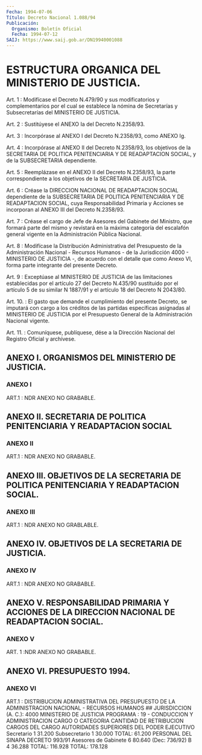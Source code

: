 ```yaml
---
Fecha: 1994-07-06
Título: Decreto Nacional 1.088/94
Publicación:
  Organismo: Boletín Oficial
  Fecha: 1994-07-12
SAIJ: https://www.saij.gob.ar/DN19940001088
---
```

# ESTRUCTURA ORGANICA DEL MINISTERIO DE JUSTICIA.

<a id="1"></a>
Art. 1 : Modifícase el Decreto N.479/90 y sus modificatorios y complementarios  por  el cual se establece la nómina de Secretarías y Subsecretarías del MINISTERIO DE JUSTICIA.

<a id="2"></a>
Art.  2  :  Sustitúyese  el  ANEXO  Ia  del Decreto N.2358/93.

<a id="3"></a>
Art.  3  :  Incorpórase al ANEXO I del Decreto N.2358/93, como ANEXO Ig.

<a id="4"></a>
Art.  4  :  Incorpórase al ANEXO II del Decreto N.2358/93, los objetivos  de  la  SECRETARIA    DE  POLITICA  PENITENCIARIA  Y  DE READAPTACION SOCIAL, y de la SUBSECRETARIA dependiente.

<a id="5"></a>
Art.  5 : Reemplázase en el ANEXO II del Decreto N.2358/93, la parte  correspondiente    a  los  objetivos  de  la  SECRETARIA  DE JUSTICIA.

<a id="6"></a>
Art.  6  : Créase la DIRECCION NACIONAL DE READAPTACION SOCIAL dependiente de  la  SUBSECRETARIA  DE  POLITICA  PENITENCIARIA Y DE READAPTACION SOCIAL, cuya Responsabilidad Primaria  y  Acciones  se incorporan al ANEXO III del Decreto N.2358/93.

<a id="7"></a>
Art.  7 : Créase el cargo de Jefe de Asesores del Gabinete del Ministro, que  formará  parte  del  mismo  y revistará en la máxima categoría  del  escalafón  general  vigente  en  la  Administración Pública Nacional.

<a id="8"></a>
Art.  8  :  Modifícase  la  Distribución  Administrativa  del Presupuesto  de  la Administración Nacional - Recursos Humanos - de la Jurisdicción 4000  - MINISTERIO DE JUSTICIA -, de acuerdo con el detalle que como Anexo  VI,  forma  parte  integrante  del presente Decreto.

<a id="9"></a>
Art. 9 : Exceptúase al MINISTERIO DE JUSTICIA de las limitaciones  establecidas  por el artículo 27 del Decreto N.435/90 sustituido por el artículo 5  de su similar N 1887/91 y el artículo 18 del Decreto N 2043/80.

<a id="10"></a>
Art.  10.  : El gasto que demande el cumplimiento del presente Decreto, se imputará  con  cargo  a  los  créditos  de las partidas específicas asignadas al MINISTERIO DE JUSTICIA por el  Presupuesto General de la Administración Nacional vigente.

<a id="11"></a>
Art.  11.  :  Comuníquese,  publíquese,  dése  a  la Dirección Nacional del Registro Oficial y archívese.

## ANEXO I. ORGANISMOS DEL MINISTERIO DE JUSTICIA.

### ANEXO I

<a id="1"></a>
ART.1 : NDR ANEXO NO GRABABLE.

## ANEXO  II.  SECRETARIA  DE  POLITICA  PENITENCIARIA Y READAPTACION SOCIAL

### ANEXO II

<a id="1"></a>
ART.1 : NDR ANEXO NO GRABABLE.

## ANEXO  III.  OBJETIVOS DE LA SECRETARIA DE POLITICA PENITENCIARIA Y READAPTACION SOCIAL.

### ANEXO III

<a id="1"></a>
ART.1 : NDR ANEXO NO GRABLABLE.

## ANEXO IV. OBJETIVOS DE LA SECRETARIA DE JUSTICIA.

### ANEXO IV

<a id="1"></a>
ART.1 : NDR ANEXO NO GRABABLE.

## ANEXO  V.  RESPONSABILIDAD  PRIMARIA  Y  ACCIONES  DE  LA DIRECCION NACIONAL DE READAPTACION SOCIAL.

### ANEXO V

<a id="1"></a>
ART. 1 :NDR ANEXO NO GRABABLE.

## ANEXO VI. PRESUPUESTO 1994.

### ANEXO VI

<a id="1"></a>
ART.1  :  DISTRIBUCION  ADMINISTRATIVA  DEL  PRESUPUESTO DE LA ADMINISTRACION NACIONAL - RECURSOS HUMANOS ## JURISDICCION (A. C.): 4000 MINISTERIO DE JUSTICIA PROGRAMA            : 19 - CONDUCCION Y ADMINISTRACION CARGO O CATEGORIA      CANTIDAD DE         RETRIBUCION                          CARGOS            DEL CARGO AUTORIDADES SUPERIORES DEL PODER EJECUTIVO Secretario                  1              31.200 Subsecretario               1              30.000 TOTAL:                                     61.200 PERSONAL DEL SINAPA DECRETO 993/91 Asesores de Gabinete        6              80.640 (Dec: 736/92) B                           4              36.288 TOTAL:                                    116.928 TOTAL:                                    178.128
